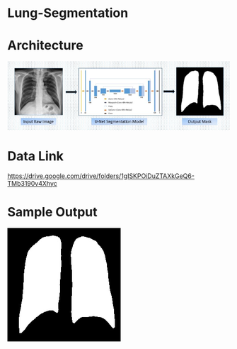 # Lung-Segmentation

# Architecture
![Architecture](segmentation_process.jpg)

# Data Link
https://drive.google.com/drive/folders/1gISKPOiDuZTAXkGeQ6-TMb3190v4Xhyc

# Sample Output 
![Mask](mask.jpg)
